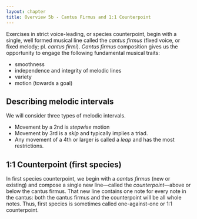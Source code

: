 ```yaml
---
layout: chapter
title: Overview 5b - Cantus Firmus and 1:1 Counterpoint
---
```


Exercises in strict voice-leading, or species counterpoint, begin with a single, well formed musical line called the *cantus firmus* (fixed voice, or fixed melody; pl. *cantus firmi*). *Cantus firmus* composition gives us the opportunity to engage the following fundamental musical traits:

- smoothness  
- independence and integrity of melodic lines  
- variety  
- motion (towards a goal)

## Describing melodic intervals

We will consider three types of melodic intervals.
- Movement by a 2nd is *stepwise* motion
- Movement by 3rd is a *skip* and typically implies a triad.
- Any movement of a 4th or larger is called a *leap* and has the most restrictions.

## 1:1 Counterpoint (first species)

In first species counterpoint, we begin with a *cantus firmus* (new or existing) and compose a single new line—called the *counterpoint*—above or below the cantus firmus. That new line contains one note for every note in the cantus: both the cantus firmus and the counterpoint will be all whole notes. Thus, first species is sometimes called one-against-one or 1:1 counterpoint.